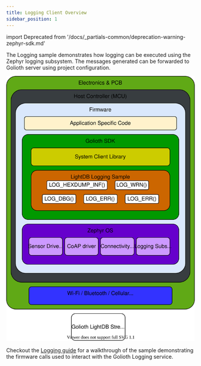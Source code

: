 ```yaml
---
title: Logging Client Overview
sidebar_position: 1
---
```


import Deprecated from '/docs/_partials-common/deprecation-warning-zephyr-sdk.md'

<Deprecated/>

The Logging sample demonstrates how logging can be executed using the Zephyr logging subsystem.  The messages generated can be forwarded to Golioth server using project configuration.

![Console](../assets/logging-svg-a4.svg)

Checkout the [Logging guide](/device-management/logging) for a walkthrough of the sample demonstrating the firmware calls used to interact with the Golioth Logging service.
